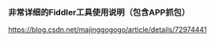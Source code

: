 ### 非常详细的Fiddler工具使用说明（包含APP抓包）
https://blog.csdn.net/majinggogogo/article/details/72974441

### 


